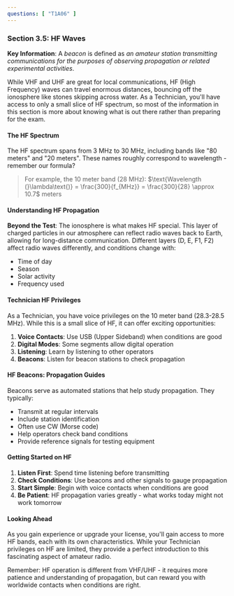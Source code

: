 ```yaml
---
questions: [ "T1A06" ]
---
```


### Section 3.5: HF Waves

**Key Information**: A *beacon* is defined as *an amateur station transmitting communications for the purposes of observing propagation or related experimental activities*.

While VHF and UHF are great for local communications, HF (High Frequency) waves can travel enormous distances, bouncing off the ionosphere like stones skipping across water. As a Technician, you'll have access to only a small slice of HF spectrum, so most of the information in this section is more about knowing what is out there rather than preparing for the exam.

#### The HF Spectrum

The HF spectrum spans from 3 MHz to 30 MHz, including bands like "80 meters" and "20 meters". These names roughly correspond to wavelength - remember our formula?

> For example, the 10 meter band (28 MHz): $\text{Wavelength (}\lambda\text{)} = \frac{300}{f_{MHz}} = \frac{300}{28} \approx 10.7$ meters

#### Understanding HF Propagation

**Beyond the Test**: The ionosphere is what makes HF special. This layer of charged particles in our atmosphere can reflect radio waves back to Earth, allowing for long-distance communication. Different layers (D, E, F1, F2) affect radio waves differently, and conditions change with:
- Time of day
- Season
- Solar activity
- Frequency used

#### Technician HF Privileges

As a Technician, you have voice privileges on the 10 meter band (28.3-28.5 MHz). While this is a small slice of HF, it can offer exciting opportunities:

1. **Voice Contacts**: Use USB (Upper Sideband) when conditions are good
2. **Digital Modes**: Some segments allow digital operation
3. **Listening**: Learn by listening to other operators
4. **Beacons**: Listen for beacon stations to check propagation

#### HF Beacons: Propagation Guides

Beacons serve as automated stations that help study propagation. They typically:
- Transmit at regular intervals
- Include station identification
- Often use CW (Morse code)
- Help operators check band conditions
- Provide reference signals for testing equipment

#### Getting Started on HF

1. **Listen First**: Spend time listening before transmitting
2. **Check Conditions**: Use beacons and other signals to gauge propagation
3. **Start Simple**: Begin with voice contacts when conditions are good
4. **Be Patient**: HF propagation varies greatly - what works today might not work tomorrow

#### Looking Ahead

As you gain experience or upgrade your license, you'll gain access to more HF bands, each with its own characteristics. While your Technician privileges on HF are limited, they provide a perfect introduction to this fascinating aspect of amateur radio.

Remember: HF operation is different from VHF/UHF - it requires more patience and understanding of propagation, but can reward you with worldwide contacts when conditions are right.